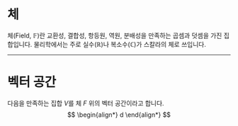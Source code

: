 # 체
체(Field, $\mathbb{F}$)란 교환성, 결합성, 항등원, 역원, 분배성을 만족하는 곱셈과 덧셈을 가진 집합입니다. 물리학에서는 주로 실수($\mathbb{R}$)나 복소수($\mathbb{C}$)가 스칼라의 체로 쓰입니다.

---

# 벡터 공간
다음을 만족하는 집합 $V$를 체 $F$ 위의 벡터 공간이라고 합니다.
$$
\begin{align*}
d
\end{align*}
$$
